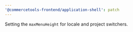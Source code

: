 ```yaml
---
'@commercetools-frontend/application-shell': patch
---
```


Setting the `maxMenuHeight` for locale and project switchers.
